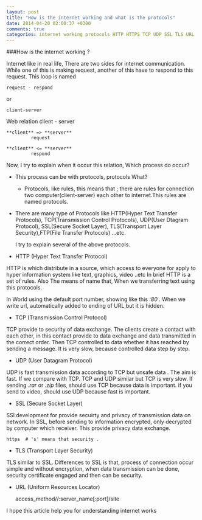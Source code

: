 ```yaml
---
layout: post
title: "How is the internet working and what is the protocols"
date: 2014-04-20 02:00:37 +0300
comments: true
categories: internet working protocols HTTP HTTPS TCP UDP SSL TLS URL
---
```


###How is the internet working ?

Internet like in real life, There are two sides for internet communication. While one of this is making request, another of this
have to respond to this request. This loop is named

```
request - respond
```
or

```
client-server
```
Web relation client - server

```
**client** => **server**
         request
```
```
**client** <= **server**
         respond
```
Now, I try to explain when it occur this relation, Which process do occur?

- This process can be with protocols, protocols What?

  - Protocols, like rules, this means that ; there are rules for connection two computer(client-server) each other to
   internet.This rules are named protocols.

- There are many type of Protocols like HTTP(Hyper Text Transfer Protocols), TCP(Transmission Control Protocols),
UDP(User Dtagram Protocol), SSL(Secure Socket Layer), TLS(Transport Layer Security),FTP(File Transfer Protocols) ...etc.

  I try to explain several of the above protocols.

- HTTP (Hyper Text Transfer Protocol)

HTTP is which distribute in a source, which access to everyone for apply to hyper information system like text, graphics, video ..etc
In brief HTTP is a set of rules.
Also The means of name that, When we transferring text using this protocols.

In World using the default port number, showing like this *:80* . When we write url, automatically added to ending of URL,but it
is hidden.

- TCP (Transmission Control Protocol)

TCP provide to security of data exchange. The clients create a contact with each other, in this contact provide to data exchange
and data transmitted in the correct order. Then TCP controlled to data whether it has reached by sending a message.
 It is very slow, because controlled data step by step.

- UDP (User Datagram Protocol)

UDP is fast transmission data according to TCP but unsafe data . The aim is fast. If we compare with TCP. TCP and UDP similar
but TCP is very slow. If sending *.rar* or *.zip* files, should use TCP because data is important. if you send to video,
should use UDP because fast is important.

- SSL (Secure Socket Layer)

SSl development for provide secuirty and privacy of transmission data on network. In SSL, before sending to information
encrypted, only decrypted by computer which receiver. This provide privacy data exchange.

    https  # 's' means that security .

- TLS (Transport Layer Security)

TLS similar to SSL. Differences to SSL is that, process of connection occur simple and without encryption, when data transmission can be done,
security certificate engaged and then can be security.

- URL (Uniform Resources Locator)

   access_method//:server_name[:port]/site

I hope this article help you for understanding internet works
